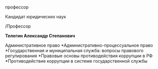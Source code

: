 профессор

Кандидат юридических наук

/Профессор

**Телегин Александр Степанович**

Административное право
	*Административно-процессуальное право
	*Государственная и муниципальная служба: вопросы правового регулирования
	*Правовые основы противодействия коррупции в РФ
	*Противодействие коррупции в системе государственной службы